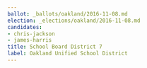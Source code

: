 ```yaml
---
ballot: _ballots/oakland/2016-11-08.md
election: _elections/oakland/2016-11-08.md
candidates:
- chris-jackson
- james-harris
title: School Board District 7
label: Oakland Unified School District
---
```

